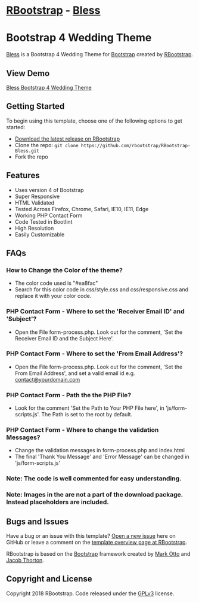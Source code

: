 # [RBootstrap](http://rbootstrap.com/) - [Bless](http://rbootstrap.com/bless/)

# Bootstrap 4 Wedding Theme

[Bless](http://rbootstrap.com/bless/) is a Bootstrap 4 Wedding Theme for [Bootstrap](http://getbootstrap.com/) created by [RBootstrap](http://rbootstrap.com/).

## View Demo

[Bless Bootstrap 4 Wedding Theme](https://rbootstrap.github.io/bless/)

## Getting Started

To begin using this template, choose one of the following options to get started:
* [Download the latest release on RBootstrap](http://rbootstrap.com/bless/)
* Clone the repo: `git clone https://github.com/rbootstrap/RBootstrap-Bless.git`
* Fork the repo

## Features
* Uses version 4 of Bootstrap
* Super Responsive
* HTML Validated
* Tested Across Firefox, Chrome, Safari, IE10, IE11, Edge
* Working PHP Contact Form
* Code Tested in Bootlint
* High Resolution
* Easily Customizable

## FAQs
### How to Change the Color of the theme?
* The color code used is "#ea8fac"
* Search for this color code in css/style.css and css/responsive.css and replace it with your color code.

### PHP Contact Form - Where to set the 'Receiver Email ID' and 'Subject'?
* Open the File form-process.php. Look out for the comment, 'Set the Receiver Email ID and the Subject Here'.

### PHP Contact Form - Where to set the 'From Email Address'?
* Open the File form-process.php. Look out for the comment, 'Set the From Email Address', and set a valid email id e.g.
contact@yourdomain.com

### PHP Contact Form - Path the the PHP File?
* Look for the comment 'Set the Path to Your PHP File here', in 'js/form-scripts.js'. The Path is set to the root by default.

### PHP Contact Form - Where to change the validation Messages?
* Change the validation messages in form-process.php and index.html
* The final 'Thank You Message' and 'Error Message' can be changed in 'js/form-scripts.js'

### Note: The code is well commented for easy understanding.

### Note: Images in the are not a part of the download package. Instead placeholders are included. 

## Bugs and Issues

Have a bug or an issue with this template? [Open a new issue](https://github.com/rbootstrap/RBootstrap-Bless/issues) here on GitHub or leave a comment on the [template overview page at RBootstrap](http://rbootstrap.com/bless/).

RBootstrap is based on the [Bootstrap](http://getbootstrap.com/) framework created by [Mark Otto](https://twitter.com/mdo) and [Jacob Thorton](https://twitter.com/fat).

## Copyright and License

Copyright 2018 RBootstrap. Code released under the [GPLv3](https://github.com/rbootstrap/RBootstrap-Bless/blob/master/LICENSE) license.

